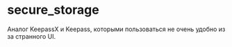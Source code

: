 # secure_storage
Аналог KeepassX и Keepass, которыми пользоваться не очень удобно из за странного UI.
